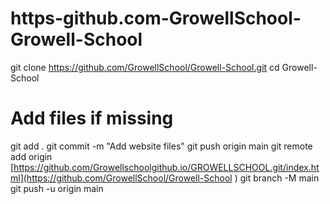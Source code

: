 # https-github.com-GrowellSchool-Growell-School
git clone https://github.com/GrowellSchool/Growell-School.git
cd Growell-School

# Add files if missing
git add .
git commit -m "Add website files"
git push origin main
git remote add origin [https://github.com/Growellschoolgithub.io/GROWELLSCHOOL.git/index.html](https://github.com/GrowellSchool/Growell-School
)
git branch -M main
git push -u origin main
